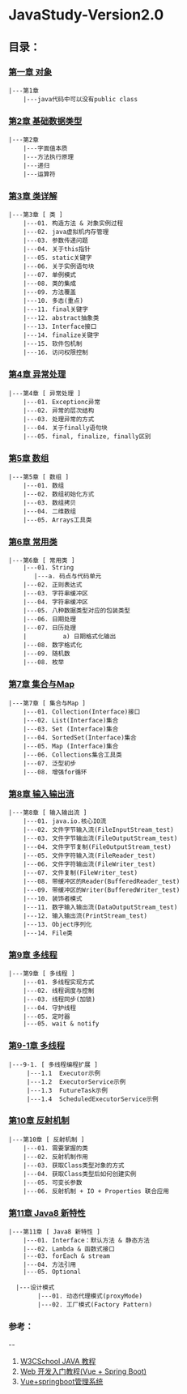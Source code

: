 # JavaStudy-Version2.0
## 目录：
### [第一章 对象](src/com/zym/chapter01/chapter_01.java)
    |---第1章
        |---java代码中可以没有public class
### [第2章 基础数据类型](src/com/zym/chapter02/Chapter02.java)
    |---第2章
        |---字面值本质
        |---方法执行原理
        |---递归
        |---运算符
### [第3章 类详解](src/com/zym/chapter03/Chapter_03.java)
    |---第3章 [ 类 ]
        |---01. 构造方法 & 对象实例过程
        |---02. java虚拟机内存管理
        |---03. 参数传递问题
        |---04. 关于this指针
        |---05. static关键字
        |---06. 关于实例语句块
        |---07. 单例模式
        |---08. 类的集成
        |---09. 方法覆盖
        |---10. 多态(重点)
        |---11. final关键字
        |---12. abstract抽象类
        |---13. Interface接口
        |---14. finalize关键字
        |---15. 软件包机制
        |---16. 访问权限控制
### [第4章 异常处理](src/com/zym/chapter04/Chapter04.java)
    |---第4章 [ 异常处理 ]
        |---01. Exceptionc异常
        |---02. 异常的层次结构
        |---03. 处理异常的方式
        |---04. 关于finally语句块
        |---05. final, finalize, finally区别
### [第5章 数组](src/com/zym/chapter05/Chapter05.java)
    |---第5章 [ 数组 ]
        |---01. 数组
        |---02. 数组初始化方式
        |---03. 数组拷贝
        |---04. 二维数组
        |---05. Arrays工具类
### [第6章 常用类](src/com/zym/chapter06/Chapter06.java)
    |---第6章 [ 常用类 ]
        |---01. String
           |---a. 码点与代码单元
        |---02. 正则表达式
        |---03. 字符串缓冲区
        |---04. 字符串缓冲区
        |---05. 八种数据类型对应的包装类型
        |---06. 日期处理
        |---07. 日历处理
        |          a) 日期格式化输出
        |---08. 数字格式化
        |---09. 随机数
        |---08. 枚举
### [第7章 集合与Map](src/com/zym/chapter07/Chapter07.java)
    |---第7章 [ 集合与Map ]
        |---01. Collection(Interface)接口
        |---02. List(Interface)集合
        |---03. Set (Interface)集合
        |---04. SortedSet(Interface)集合
        |---05. Map (Interface)集合
        |---06. Collections集合工具类
        |---07. 泛型初步
        |---08. 增强for循环
### [第8章 输入输出流](src/com/zym/chapter08/Chapter08.java)
    |---第8章 [ 输入输出流 ]
        |---01. java.io.核心IO流
        |---02. 文件字节输入流(FileInputStream_test)
        |---03. 文件字节输出流(FileOutputStream_test)
        |---04. 文件字节复制(FileOutputStream_test)
        |---05. 文件字符输入流(FileReader_test)
        |---06. 文件字符输出流(FileWriter_test)
        |---07. 文件复制(FileWriter_test)
        |---08. 带缓冲区的Reader(BufferedReader_test)
        |---09. 带缓冲区的Writer(BufferedWriter_test)
        |---10. 装饰者模式
        |---11. 数字输入输出流(DataOutputStream_test)
        |---12. 输入输出流(PrintStream_test)
        |---13. Object序列化
        |---14. File类
### [第9章 多线程](src/com/zym/chapter09/Chapter09.java)
    |---第9章 [ 多线程 ]
        |---01. 多线程实现方式
        |---02. 线程调度与控制
        |---03. 线程同步(加锁)
        |---04. 守护线程
        |---05. 定时器
        |---05. wait & notify
### [第9-1章 多线程](src/com/zym/chapter09_1/Chapter09_1.java)
    |---9-1. [ 多线程编程扩展 ]
         |---1.1  Executor示例
         |---1.2  ExecutorService示例
         |---1.3  FutureTask示例
         |---1.4  ScheduledExecutorService示例
### [第10章 反射机制](src/com/zym/chapter10/Chapter10.java)
    |---第10章 [ 反射机制 ]
        |---01. 需要掌握的类
        |---02. 反射机制作用
        |---03. 获取Class类型对象的方式
        |---04. 获取Class类型后如何创建实例
        |---05. 可变长参数
        |---06. 反射机制 + IO + Properties 联合应用
### [第11章 Java8 新特性](src/com/zym/chapter11/Chapter11.java)
    |---第11章 [ Java8 新特性 ]
        |---01. Interface：默认方法 & 静态方法
        |---02. Lambda & 函数式接口
        |---03. forEach & stream
        |---04. 方法引用
        |---05. Optional
        
```text
  |---设计模式
        |---01. 动态代理模式(proxyMode)
        |---02. 工厂模式(Factory Pattern)

```
### 参考：
--
1. [W3CSchool JAVA 教程](https://www.w3cschool.cn/java/)
2. [Web 开发入门教程(Vue + Spring Boot)](https://juejin.im/post/5ddb95ed6fb9a07add57c492)
3. [Vue+springboot管理系统](https://juejin.im/post/5d5fadccf265da03a715dca2)
